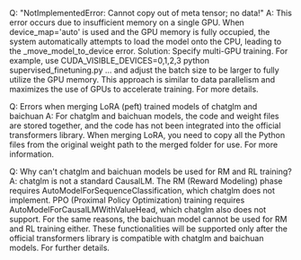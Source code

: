 Q: "NotImplementedError: Cannot copy out of meta tensor; no data!"
A: This error occurs due to insufficient memory on a single GPU. When device_map='auto' is used and the GPU memory is fully occupied, the system automatically attempts to load the model onto the CPU, leading to the _move_model_to_device error.
Solution: Specify multi-GPU training. For example, use CUDA_VISIBLE_DEVICES=0,1,2,3 python supervised_finetuning.py ... and adjust the batch size to be larger to fully utilize the GPU memory. This approach is similar to data parallelism and maximizes the use of GPUs to accelerate training. For more details.


Q: Errors when merging LoRA (peft) trained models of chatglm and baichuan
A: For chatglm and baichuan models, the code and weight files are stored together, and the code has not been integrated into the official transformers library. When merging LoRA, you need to copy all the Python files from the original weight path to the merged folder for use. For more information.

Q: Why can't chatglm and baichuan models be used for RM and RL training?
A: chatglm is not a standard CausalLM. The RM (Reward Modeling) phase requires AutoModelForSequenceClassification, which chatglm does not implement. PPO (Proximal Policy Optimization) training requires AutoModelForCausalLMWithValueHead, which chatglm also does not support. For the same reasons, the baichuan model cannot be used for RM and RL training either. These functionalities will be supported only after the official transformers library is compatible with chatglm and baichuan models. For further details.